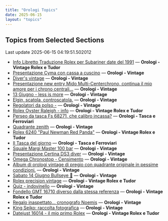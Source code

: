 ```yaml
---
title: "Orologi Topics"
date: 2025-06-15
layout: "topics"
---
```


## Topics from Selected Sections

Last update 2025-06-15 04:19:51.502012

- [Info Libretto Traduzione Rolex per Subariner date del 1991](https://orologi.forumfree.it/?t=80722028) — **Orologi - Vintage Rolex e Tudor**
- [Presentazione Cyma con cassa a cuscino](https://orologi.forumfree.it/?t=80724474) — **Orologi - Vintage**
- [Diver's vintage](https://orologi.forumfree.it/?t=71608461) — **Orologi - Vintage**
- [Presentazione new entry Mido Multi-Centerchrono, continua il mio amore per i chrono centrali…](https://orologi.forumfree.it/?t=80721618) — **Orologi - Vintage**
- [13 Giugno - less is more](https://orologi.forumfree.it/?t=80722662) — **Orologi - Vintage**
- [Elgin, scatola, controscatola.](https://orologi.forumfree.it/?t=80722722) — **Orologi - Vintage**
- [Regolatori da polso -](https://orologi.forumfree.it/?t=80723389) — **Orologi - Vintage**
- [Rolex Oyster Raleigh - info](https://orologi.forumfree.it/?t=80723100) — **Orologi - Vintage Rolex e Tudor**
- [Perseo da tasca Fs 68271, che calibro incassa?](https://orologi.forumfree.it/?t=80703237) — **Orologi - Tasca e Ferroviari**
- [Quadrante zenith](https://orologi.forumfree.it/?t=80723573) — **Orologi - Vintage**
- [Rolex 6240 "Paul Newman Red Panda"](https://orologi.forumfree.it/?t=80675837) — **Orologi - Vintage Rolex e Tudor**
- [Il Tasca del giorno](https://orologi.forumfree.it/?t=80702163) — **Orologi - Tasca e Ferroviari**
- [Squale Margi Master 100 bar](https://orologi.forumfree.it/?t=80724094) — **Orologi - Vintage**
- [Presentazione Certina DS3 diver](https://orologi.forumfree.it/?t=80715969) — **Orologi - Vintage**
- [Omega Chronostop - Censimento](https://orologi.forumfree.it/?t=80707535) — **Orologi - Vintage**
- [Album di orologi vintage di pregio con quadrante originale  in pessime condizioni.](https://orologi.forumfree.it/?t=79944873) — **Orologi - Vintage**
- [Sabato 14 Giugno Bullseye 🐂](https://orologi.forumfree.it/?t=80723557) — **Orologi - Vintage**
- [Rolex precision vintage](https://orologi.forumfree.it/?t=80723926) — **Orologi - Vintage Rolex e Tudor**
- [Quiz - indovinello](https://orologi.forumfree.it/?t=80723577) — **Orologi - Vintage**
- [Fondello GMT 16710 diverso dalla stessa referenza](https://orologi.forumfree.it/?t=72300359) — **Orologi - Vintage Rolex e Tudor**
- [Regalo inaspettato... cronografo Noemis](https://orologi.forumfree.it/?t=80723927) — **Orologi - Vintage**
- [King Seiko: raccolta fotografica](https://orologi.forumfree.it/?t=78946994) — **Orologi - Vintage**
- [Datejust 16014 - il mio primo Rolex](https://orologi.forumfree.it/?t=80722290) — **Orologi - Vintage Rolex e Tudor**

